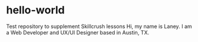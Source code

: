 # hello-world
Test repository to supplement Skillcrush lessons
Hi, my name is Laney. I am a Web Developer and UX/UI Designer based in Austin, TX.
